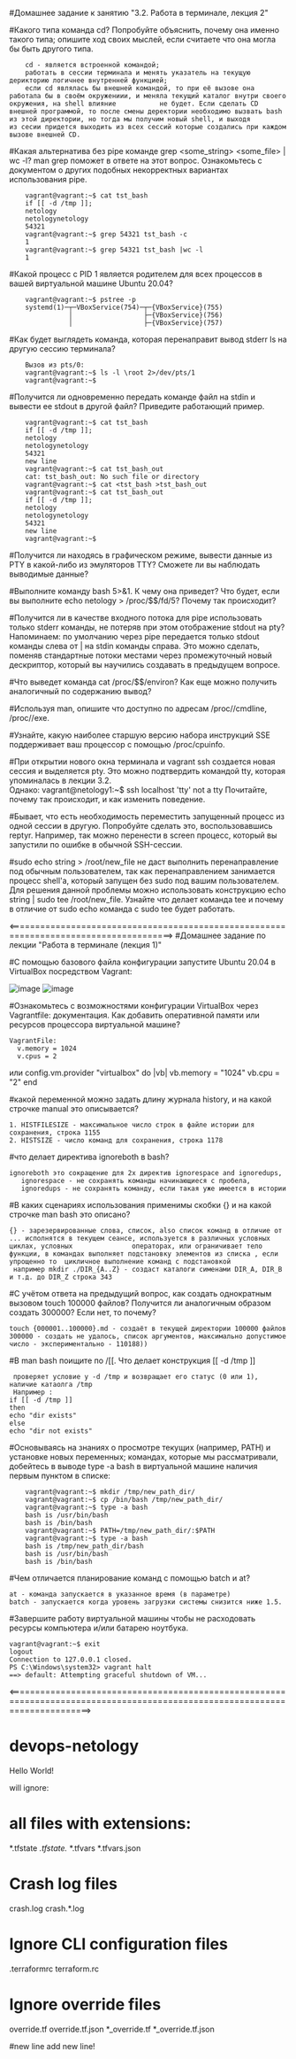 #Домашнее задание к занятию "3.2. Работа в терминале, лекция 2"

#Какого типа команда cd? Попробуйте объяснить, почему она именно такого типа; опишите ход своих мыслей, если считаете что она могла бы быть другого типа.
        
        cd - является встроенной командой;
        работать в сессии терминала и менять указатель на текущую дерикторию логичнее внутренней функцией;
        если cd являлась бы внешней командой, то при её вызове она работала бы в своём окружениии, и меняла текущий каталог внутри своего окружения, на shell влияние           не будет. Если сделать CD внешней программой, то после смены деректории необходимо вызвать bash из этой директории, но тогда мы получим новый shell, и выходя           из сесии придется выходить из всех сессий которые создались при каждом вызове внешней CD.
        
#Какая альтернатива без pipe команде grep <some_string> <some_file> | wc -l? man grep поможет в ответе на этот вопрос. Ознакомьтесь с документом о других подобных некорректных вариантах использования pipe.

        vagrant@vagrant:~$ cat tst_bash
        if [[ -d /tmp ]];
        netology
        netologynetology
        54321
        vagrant@vagrant:~$ grep 54321 tst_bash -c
        1
        vagrant@vagrant:~$ grep 54321 tst_bash |wc -l
        1
        
#Какой процесс с PID 1 является родителем для всех процессов в вашей виртуальной машине Ubuntu 20.04?
        
        vagrant@vagrant:~$ pstree -p
        systemd(1)─┬─VBoxService(754)─┬─{VBoxService}(755)
                   │                  ├─{VBoxService}(756)
                   │                  ├─{VBoxService}(757)
                   
#Как будет выглядеть команда, которая перенаправит вывод stderr ls на другую сессию терминала?

        Вызов из pts/0:
        vagrant@vagrant:~$ ls -l \root 2>/dev/pts/1
        vagrant@vagrant:~$
        
#Получится ли одновременно передать команде файл на stdin и вывести ее stdout в другой файл? Приведите работающий пример.

        vagrant@vagrant:~$ cat tst_bash
        if [[ -d /tmp ]];
        netology
        netologynetology
        54321
        new line
        vagrant@vagrant:~$ cat tst_bash_out
        cat: tst_bash_out: No such file or directory 
        vagrant@vagrant:~$ cat <tst_bash >tst_bash_out
        vagrant@vagrant:~$ cat tst_bash_out
        if [[ -d /tmp ]];
        netology
        netologynetology
        54321
        new line
        vagrant@vagrant:~$
        
#Получится ли находясь в графическом режиме, вывести данные из PTY в какой-либо из эмуляторов TTY? Сможете ли вы наблюдать выводимые данные?

        
#Выполните команду bash 5>&1. К чему она приведет? Что будет, если вы выполните echo netology > /proc/$$/fd/5? Почему так происходит?

#Получится ли в качестве входного потока для pipe использовать только stderr команды, не потеряв при этом отображение stdout на pty? Напоминаем: по умолчанию через pipe передается только stdout команды слева от | на stdin команды справа. Это можно сделать, поменяв стандартные потоки местами через промежуточный новый дескриптор, который вы научились создавать в предыдущем вопросе.

#Что выведет команда cat /proc/$$/environ? Как еще можно получить аналогичный по содержанию вывод?

#Используя man, опишите что доступно по адресам /proc/<PID>/cmdline, /proc/<PID>/exe.
        
#Узнайте, какую наиболее старшую версию набора инструкций SSE поддерживает ваш процессор с помощью /proc/cpuinfo.
        
#При открытии нового окна терминала и vagrant ssh создается новая сессия и выделяется pty. Это можно подтвердить командой tty, которая упоминалась в лекции 3.2.                
        Однако:
        vagrant@netology1:~$ ssh localhost 'tty'
        not a tty
        Почитайте, почему так происходит, и как изменить поведение.
        
#Бывает, что есть необходимость переместить запущенный процесс из одной сессии в другую. Попробуйте сделать это, воспользовавшись reptyr. Например, так можно перенести в screen процесс, который вы запустили по ошибке в обычной SSH-сессии.

#sudo echo string > /root/new_file не даст выполнить перенаправление под обычным пользователем, так как перенаправлением занимается процесс shell'а, который запущен без sudo под вашим пользователем. Для решения данной проблемы можно использовать конструкцию echo string | sudo tee /root/new_file. Узнайте что делает команда tee и почему в отличие от sudo echo команда с sudo tee будет работать.
        
        
        

        

        

        








<======================================================================================>
#Домашнее задание по лекции "Работа в терминале (лекция 1)"

#С помощью базового файла конфигурации запустите Ubuntu 20.04 в VirtualBox посредством Vagrant:

![image](https://user-images.githubusercontent.com/104899352/172226542-ff3387e7-6875-4dc9-90b8-cb018c28d838.png)
![image](https://user-images.githubusercontent.com/104899352/172227123-88b12fbb-dd7f-43ec-8781-a5e41bf5ee1a.png)

#Ознакомьтесь с возможностями конфигурации VirtualBox через Vagrantfile: документация. Как добавить оперативной памяти или ресурсов процессора виртуальной машине?

    VagrantFile:
      v.memory = 1024
      v.cpus = 2
или 
      config.vm.provider "virtualbox" do |vb|
        vb.memory = "1024"
        vb.cpu = "2"
        end

#какой переменной можно задать длину журнала history, и на какой строчке manual это описывается?

    1. HISTFILESIZE - максимальное число строк в файле истории для сохранения, строка 1155
    2. HISTSIZE - число команд для сохранения, строка 1178

#что делает директива ignoreboth в bash?

    ignoreboth это сокращение для 2х директив ignorespace and ignoredups, 
       ignorespace - не сохранять команды начинающиеся с пробела, 
       ignoredups - не сохранять команду, если такая уже имеется в истории

#В каких сценариях использования применимы скобки {} и на какой строчке man bash это описано?

    {} - зарезервированные слова, список, also список команд в отличие от ... исполнятся в текущем сеансе, используется в различных условных циклах, условных               операторах, или ограничивает тело функции, в командах выполняет подстановку элементов из списка , если упрощенно то  цикличное выполнение команд с подстановкой 
     например mkdir ./DIR_{A..Z} - создаст каталоги сименами DIR_A, DIR_B и т.д. до DIR_Z строка 343

#С учётом ответа на предыдущий вопрос, как создать однократным вызовом touch 100000 файлов? Получится ли аналогичным образом создать 300000? Если нет, то почему?

    touch {000001..100000}.md - создаёт в текущей директории 100000 файлов
    300000 - создать не удалось, список аргументов, максимально допустимое число - экспериментально - 110188))

#В man bash поищите по /\[\[. Что делает конструкция [[ -d /tmp ]]

     проверяет условие у -d /tmp и возвращает его статус (0 или 1), наличие катаолга /tmp
     Например :
    if [[ -d /tmp ]]
    then
    echo "dir exists"
    else
    echo "dir not exists"

#Основываясь на знаниях о просмотре текущих (например, PATH) и установке новых переменных; командах, которые мы рассматривали, добейтесь в выводе type -a bash в виртуальной машине наличия первым пунктом в списке:

        vagrant@vagrant:~$ mkdir /tmp/new_path_dir/
        vagrant@vagrant:~$ cp /bin/bash /tmp/new_path_dir/
        vagrant@vagrant:~$ type -a bash
        bash is /usr/bin/bash
        bash is /bin/bash
        vagrant@vagrant:~$ PATH=/tmp/new_path_dir/:$PATH
        vagrant@vagrant:~$ type -a bash
        bash is /tmp/new_path_dir/bash
        bash is /usr/bin/bash
        bash is /bin/bash

#Чем отличается планирование команд с помощью batch и at?

    at - команда запускается в указанное время (в параметре)
    batch - запускается когда уровень загрузки системы снизится ниже 1.5.

#Завершите работу виртуальной машины чтобы не расходовать ресурсы компьютера и/или батарею ноутбука.

    vagrant@vagrant:~$ exit
    logout
    Connection to 127.0.0.1 closed.
    PS C:\Windows\system32> vagrant halt
    ==> default: Attempting graceful shutdown of VM...


<============================================================================================================================>


# devops-netology
Hello World!

will ignore:
# all files with extensions:
*.tfstate
*.tfstate.*
*.tfvars
*.tfvars.json
# Crash log files
crash.log
crash.*.log
# Ignore CLI configuration files
.terraformrc
terraform.rc
# Ignore override files
override.tf
override.tf.json
*_override.tf
*_override.tf.json

#new line
add new line!
